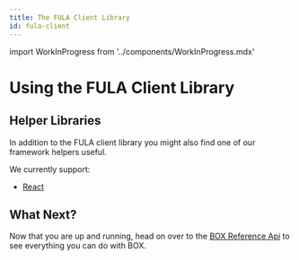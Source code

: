 ```yaml
---
title: The FULA Client Library
id: fula-client
---
```

import WorkInProgress from '../components/WorkInProgress.mdx'

# Using the FULA Client Library

<WorkInProgress />

## Helper Libraries

In addition to the FULA client library you might also find one of our framework helpers useful.

We currently support:

* [React](https://www.npmjs.com/package/@functionland/fula-client-react)

## What Next?

Now that you are up and running, head on over to the [BOX Reference Api](/api) to see everything you can do with BOX.
